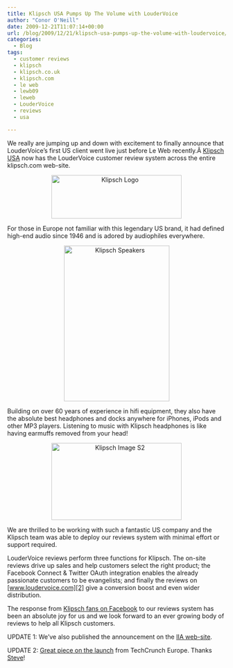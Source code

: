 ```yaml
---
title: Klipsch USA Pumps Up The Volume with LouderVoice
author: "Conor O'Neill"
date: 2009-12-21T11:07:14+00:00
url: /blog/2009/12/21/klipsch-usa-pumps-up-the-volume-with-loudervoice/
categories:
  - Blog
tags:
  - customer reviews
  - klipsch
  - klipsch.co.uk
  - klipsch.com
  - le web
  - lewb09
  - leweb
  - LouderVoice
  - reviews
  - usa

---
```

We really are jumping up and down with excitement to finally announce that LouderVoice&#8217;s first US client went live just before Le Web recently.Â [Klipsch USA][1] now has the LouderVoice customer review system across the entire klipsch.com web-site.

<p style="text-align: center;">
  <a href="http://www.klipsch.com/"><img class="size-full wp-image-644 aligncenter" title="Klipsch Logo" src="http://www.loudervoice.com/wp-content/uploads/2009/12/21/klipsch-usa-pumps-up-the-volume-with-loudervoice/klipsch_logo.jpg" alt="Klipsch Logo" width="300" height="100" /></a>
</p>

For those in Europe not familiar with this legendary US brand, it had defined high-end audio since 1946 and is adored by audiophiles everywhere.

<p style="text-align: center;">
  <a href="http://www.klipsch.com/na-en/products/wf-35-overview/"><img class="size-full wp-image-645 aligncenter" title="Klipsch Speakers" src="http://www.loudervoice.com/wp-content/uploads/2009/12/21/klipsch-usa-pumps-up-the-volume-with-loudervoice/speaker.jpg" alt="Klipsch Speakers" width="243" height="358" srcset="http://127.0.0.1.nip.io/wp-content/uploads/2009/12/21/klipsch-usa-pumps-up-the-volume-with-loudervoice/speaker.jpg 243w, http://127.0.0.1.nip.io/wp-content/uploads/2009/12/21/klipsch-usa-pumps-up-the-volume-with-loudervoice/speaker-203x300.jpg 203w" sizes="(max-width: 243px) 100vw, 243px" /></a>
</p>

Building on over 60 years of experience in hifi equipment, they also have the absolute best headphones and docks anywhere for iPhones, iPods and other MP3 players. Listening to music with Klipsch headphones is like having earmuffs removed from your head!

<p style="text-align: center;">
  <a href="http://www.klipsch.com/"><img class="size-medium wp-image-643 aligncenter" title="Klipsch Image S2" src="http://www.loudervoice.com/wp-content/uploads/2009/12/21/klipsch-usa-pumps-up-the-volume-with-loudervoice/image_s2-300x177.jpg" alt="Klipsch Image S2" width="300" height="177" srcset="http://127.0.0.1.nip.io/wp-content/uploads/2009/12/21/klipsch-usa-pumps-up-the-volume-with-loudervoice/image_s2-300x177.jpg 300w, http://127.0.0.1.nip.io/wp-content/uploads/2009/12/21/klipsch-usa-pumps-up-the-volume-with-loudervoice/image_s2.jpg 722w" sizes="(max-width: 300px) 100vw, 300px" /></a>
</p>

We are thrilled to be working with such a fantastic US company and the Klipsch team was able to deploy our reviews system with minimal effort or support required.

LouderVoice reviews perform three functions for Klipsch. The on-site reviews drive up sales and help customers select the right product; the Facebook Connect & Twitter OAuth integration enables the already passionate customers to be evangelists; and finally the reviews on [www.loudervoice.com][2] give a conversion boost and even wider distribution.

The response from [Klipsch fans on Facebook][3] to our reviews system has been an absolute joy for us and we look forward to an ever growing body of reviews to help all Klipsch customers.

UPDATE 1: We&#8217;ve also published the announcement on the [IIA web-site][4].

UPDATE 2: [Great piece on the launch][5] from TechCrunch Europe. Thanks [Steve][6]!

 [1]: http://www.klipsch.com/na-en/products/image-s4-overview/
 [2]: http://www.loudervoice.com/
 [3]: http://www.facebook.com/pages/Klipsch/29193021344
 [4]: http://www.iia.ie/news/item/1443/klipsch-usa-pumps-up-the-volume-with-loudervoice/
 [5]: http://eu.techcrunch.com/2009/12/21/loudervoice-get-its-first-us-customer-user-reviews-helping-businesses-during-recession/
 [6]: http://twitter.com/sohear